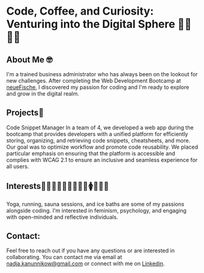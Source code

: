 # Code, Coffee, and Curiosity: <br>Venturing into the Digital Sphere 🌱🌿🌳🚀

## About Me 🤓
I'm a trained business administrator who has always been on the lookout for new challenges. After completing the Web Development Bootcamp at [neueFische](https://github.com/neuefische), I discovered my passion for coding and I'm ready to explore and grow in the digital realm.

## Projects🧐
Code Snippet Manager
In a team of 4, we developed a web app during the bootcamp that provides developers with a unified platform for efficiently storing, organizing, and retrieving code snippets, cheatsheets, and more. Our goal was to optimize workflow and promote code reusability. We placed particular emphasis on ensuring that the platform is accessible and complies with WCAG 2.1 to ensure an inclusive and seamless experience for all users.

## Interests🧘‍♀️🏃‍♀️🧖‍♀️🥶👩‍💻🚺🧠🤝👥
Yoga, running, sauna sessions, and ice baths are some of my passions alongside coding. I'm interested in feminism, psychology, and engaging with open-minded and reflective individuals.

## Contact:
Feel free to reach out if you have any questions or are interested in collaborating. You can contact me via email at [nadja.kanunnikow@gmail.com](mailto:nadja.kanunnikow@gmail.com) or connect with me on [Linkedin](https://www.linkedin.com/in/kanunnikow/).
  
